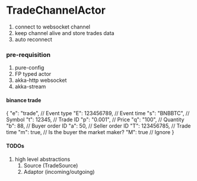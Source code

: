 # TradeChannelActor
1. connect to websocket channel
2. keep channel alive and store trades data
3. auto reconnect

### pre-requisition
1. pure-config
2. FP typed actor
3. akka-http websocket
4. akka-stream 

#### binance trade 
{
"e": "trade",     // Event type
"E": 123456789,   // Event time
"s": "BNBBTC",    // Symbol
"t": 12345,       // Trade ID
"p": "0.001",     // Price
"q": "100",       // Quantity
"b": 88,          // Buyer order ID
"a": 50,          // Seller order ID
"T": 123456785,   // Trade time
"m": true,        // Is the buyer the market maker?
"M": true         // Ignore
}

#### TODOs
1. high level abstractions
   1. Source (TradeSource)
   2. Adaptor (incoming/outgoing)